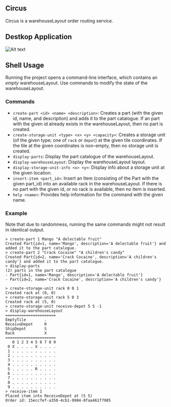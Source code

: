 ## Circus

Circus is a warehouseLayout order routing service.

## Destkop Application
![Alt text](https://puu.sh/IvhDi/0af1b4e9fc.gif)

## Shell Usage

Running the project opens a command-line interface, which contains an _empty_ warehouseLayout. Use commands to modify the state of the warehouseLayout.

### Commands

- ``create-part <id> <name> <description>``: Creates a part (with the given id, name, and description) and adds it to the part catalogue. If an part with the given id already exists in the warehouseLayout, then no part is created. 
- ``create-storage-unit <type> <x> <y> <capacity>``: Creates a storage unit (of the given type; one of ``rack`` or ``depot``) at the given tile coordinates. If the tile at the given coordinates is non-empty, then no storage unit is created.
- ``display-parts``: Display the part catalogue of the warehouseLayout.
- ``display-warehouseLayout``: Display the warehouseLayout layout.
- ``display-storage-unit-info <x> <y>``: Display info about a storage unit at the given location.
- ``insert-item <part_id>``: Insert an Item (consisting of the Part with the given part_id) into an available rack in the warehouseLayout. If there is no part with the given id, or no rack is available, then no item is inserted.
- ``help <name>``: Provides help information for the command with the given name.

### Example
Note that due to randomness, running the same commands might not result in identical output.
```
> create-part 1 Mango "A delectable fruit"
Created Part{id=1, name='Mango', description='A delectable fruit'} and added it to the part catalogue.
> create-part 2 "Crack Cocaine" "A children's candy"
Created Part{id=2, name='Crack Cocaine', description='A children's candy'} and added it to the part catalogue.
> display-parts
(2) parts in the part catalogue
- Part{id=1, name='Mango', description='A delectable fruit'}
- Part{id=2, name='Crack Cocaine', description='A children's candy'}

> create-storage-unit rack 0 0 1
Created rack at (0, 0)
> create-storage-unit rack 5 0 3
Created rack at (5, 0)
> create-storage-unit receive-depot 5 5 -1
> display-warehouseLayout
======================
EmptyTile        .
ReceiveDepot     R
ShipDepot        S
Rack             X
======================
   0 1 2 3 4 5 6 7 8 9
 0 X . . . . X . . . .
 1 . . . . . . . . . .
 2 . . . . . . . . . .
 3 . . . . . . . . . .
 4 . . . . . . . . . .
 5 . . . . . R . . . .
 6 . . . . . . . . . .
 7 . . . . . . . . . .
 8 . . . . . . . . . .
 9 . . . . . . . . . .
> receive-item 1
Placed item into ReceiveDepot at (5 5)
Order id: 15eccfef-a350-4cb1-9904-8faa461f7985
```
